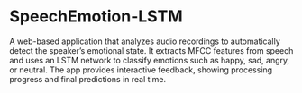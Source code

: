 # SpeechEmotion-LSTM
A web-based application that analyzes audio recordings to automatically detect the speaker’s emotional state. It extracts MFCC features from speech and uses an LSTM network to classify emotions such as happy, sad, angry, or neutral. The app provides interactive feedback, showing processing progress and final predictions in real time.
